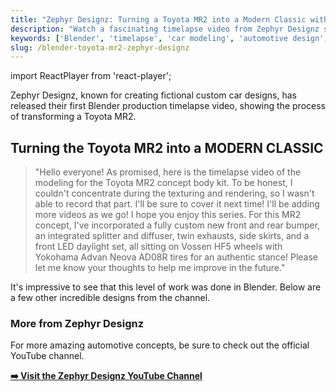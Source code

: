 ```yaml
---
title: "Zephyr Designz: Turning a Toyota MR2 into a Modern Classic with Blender"
description: "Watch a fascinating timelapse video from Zephyr Designz showcasing the process of modeling a custom bodykit for a Toyota MR2 in Blender."
keywords: ['Blender', 'timelapse', 'car modeling', 'automotive design', 'Zephyr Designz', 'Toyota MR2', '3D modeling']
slug: /blender-toyota-mr2-zephyr-designz
---
```


import ReactPlayer from 'react-player';

Zephyr Designz, known for creating fictional custom car designs, has released their first Blender production timelapse video, showing the process of transforming a Toyota MR2.

## Turning the Toyota MR2 into a MODERN CLASSIC

<div className="player-wrapper">
  <ReactPlayer
    className="react-player"
    url="https://www.youtube.com/watch?v=lYnCywlGUUw"
    width="100%"
    height="100%"
    controls={true}
  />
</div>

> "Hello everyone! As promised, here is the timelapse video of the modeling for the Toyota MR2 concept body kit. To be honest, I couldn't concentrate during the texturing and rendering, so I wasn't able to record that part. I'll be sure to cover it next time! I'll be adding more videos as we go! I hope you enjoy this series. For this MR2 concept, I've incorporated a fully custom new front and rear bumper, an integrated splitter and diffuser, twin exhausts, side skirts, and a front LED daylight set, all sitting on Vossen HF5 wheels with Yokohama Advan Neova AD08R tires for an authentic stance! Please let me know your thoughts to help me improve in the future."

It's impressive to see that this level of work was done in Blender. Below are a few other incredible designs from the channel.

### More from Zephyr Designz

<div className="player-wrapper">
  <ReactPlayer
    className="react-player"
    url="https://www.youtube.com/watch?v=oq-GkVsmBW4"
    width="100%"
    height="100%"
    controls={true}
  />
</div>

<div className="player-wrapper">
  <ReactPlayer
    className="react-player"
    url="https://www.youtube.com/watch?v=T9O9YSfQje4"
    width="100%"
    height="100%"
    controls={true}
  />
</div>

For more amazing automotive concepts, be sure to check out the official YouTube channel.

**[➡️ Visit the Zephyr Designz YouTube Channel](https://www.youtube.com/@ZephyrDesignz)**
